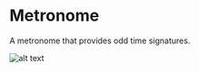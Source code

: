 # Metronome
A metronome that provides odd time signatures.

![alt text](https://i.imgur.com/1w77bRj.png "Metronome screenshot")

